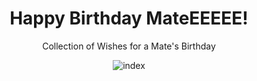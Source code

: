 <div align=center>
    
# Happy Birthday MateEEEEE!

Collection of Wishes for a Mate's Birthday
    
    
![index](https://user-images.githubusercontent.com/66544823/159727148-396998ed-7426-40fd-be36-a605d66b75a3.png)
